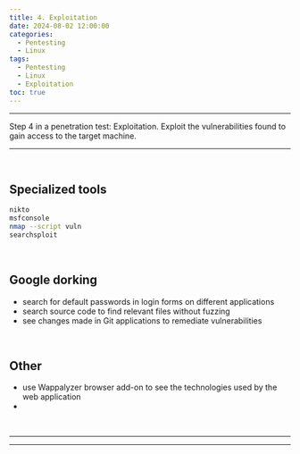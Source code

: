 ```yaml
---
title: 4. Exploitation
date: 2024-08-02 12:00:00
categories:
  - Pentesting
  - Linux
tags:
  - Pentesting
  - Linux
  - Exploitation
toc: true
---
```


---
Step 4 in a penetration test: Exploitation.
Exploit the vulnerabilities found to gain access to the target machine.

---
<!-- more -->

<br>


## Specialized tools
```bash
nikto
msfconsole
nmap --script vuln
searchsploit
```

<br>

## Google dorking
- search for default passwords in login forms on different applications
- search source code to find relevant files without fuzzing
- see changes made in Git applications to remediate vulnerabilities


<br>

## Other
- use Wappalyzer browser add-on to see the technologies used by the web application
- 

<br>

---
---
